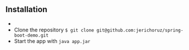 ## Installation
  - 
  - Clone the repository `$ git clone git@github.com:jerichoruz/spring-boot-demo.git`
  - Start the app with `java app.jar`
